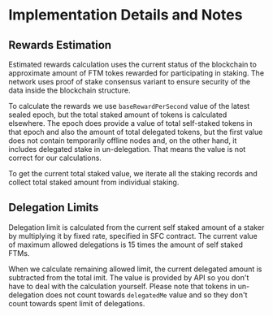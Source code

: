 # Implementation Details and Notes

## Rewards Estimation <a id="rewards-estimation"></a>

Estimated rewards calculation uses the current status of the blockchain to approximate amount of FTM tokes rewarded for participating in staking. The network uses proof of stake consensus variant to ensure security of the data inside the blockchain structure.

To calculate the rewards we use `baseRewardPerSecond` value of the latest sealed epoch, but the total staked amount of tokens is calculated elsewhere. The epoch does provide a value of total self-staked tokens in that epoch and also the amount of total delegated tokens, but the first value does not contain temporarily offline nodes and, on the other hand, it includes delegated stake in un-delegation. That means the value is not correct for our calculations.

To get the current total staked value, we iterate all the staking records and collect total staked amount from individual staking.

## Delegation Limits <a id="delegation-limits"></a>

Delegation limit is calculated from the current self staked amount of a staker by multiplying it by fixed rate, specified in SFC contract. The current value of maximum allowed delegations is 15 times the amount of self staked FTMs.

When we calculate remaining allowed limit, the current delegated amount is subtracted from the total imit. The value is provided by API so you don't have to deal with the calculation yourself. Please note that tokens in un-delegation does not count towards `delegatedMe` value and so they don't count towards spent limit of delegations.

​

